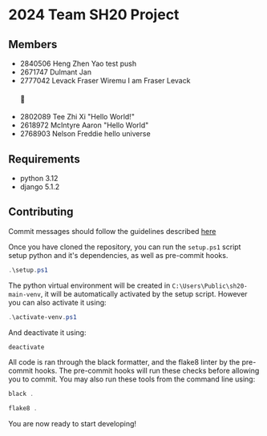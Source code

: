 # 2024 Team SH20 Project

## Members

- 2840506 Heng Zhen Yao test push
- 2671747 Dulmant Jan
- 2777042 Levack Fraser Wiremu I am Fraser Levack <h4> 🦈 </h4>
- 2802089 Tee Zhi Xi "Hello World!"
- 2618972 McIntyre Aaron "Hello World"
- 2768903 Nelson Freddie hello universe

## Requirements

- python 3.12
- django 5.1.2

## Contributing

Commit messages should follow the guidelines described [here](https://gist.github.com/joshbuchea/6f47e86d2510bce28f8e7f42ae84c716)

Once you have cloned the repository, you can run the `setup.ps1` script setup python and it's dependencies, as well as pre-commit hooks.

```powershell
.\setup.ps1
```

The python virtual environment will be created in `C:\Users\Public\sh20-main-venv`, it will be automatically activated by the setup script. However you can also activate it using:

```powershell
.\activate-venv.ps1
```

And deactivate it using:

```powershell
deactivate
```

All code is ran through the black formatter, and the flake8 linter by the pre-commit hooks. The pre-commit hooks will run these checks before allowing you to commit. You may also run these tools from the command line using:

```powershell
black .
```

```powershell
flake8 .
```

You are now ready to start developing!
